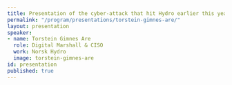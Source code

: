 ```yaml
---
title: Presentation of the cyber-attack that hit Hydro earlier this year and the crisis management and recovery of the company following the ransomware attack.
permalink: "/program/presentations/torstein-gimnes-are/"
layout: presentation
speaker:
- name: Torstein Gimnes Are
  role: Digital Marshall & CISO
  work: Norsk Hydro
  image: torstein-gimnes-are
id: presentation
published: true
---
```


